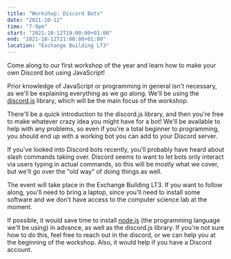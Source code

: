 ```yaml
---
title: "Workshop: Discord Bots"
date: "2021-10-12"
time: "7-9pm"
start: "2021-10-12T19:00:00+01:00"
end: "2021-10-12T21:00:00+01:00"
location: "Exchange Building LT3"
---
```


Come along to our first workshop of the year and learn how to make your own Discord bot using JavaScript!

Prior knowledge of JavaScript or programming in general isn't necessary, as we'll be explaining everything as we go along. We'll be using the [discord.js](https://discord.js.org/#/) library, which will be the main focus of the workshop.

There'll be a quick introduction to the discord.js library, and then you're free to make whatever crazy idea you might have for a bot! We'll be available to help with any problems, so even if you're a total beginner to programming, you should end up with a working bot you can add to your Discord server.

If you've looked into Discord bots recently, you'll probably have heard about slash commands taking over. Discord seems to want to let bots only interact via users typing in actual commands, so this will be mostly what we cover, but we'll go over the "old way" of doing things as well.

The event will take place in the Exchange Building LT3. If you want to follow along, you'll need to bring a laptop, since you'll need to install some software and we don't have access to the computer science lab at the moment.

If possible, it would save time to install [node.js](https://nodejs.org/en/) (the programming language we'll be using) in advance, as well as the discord.js library. If you're not sure how to do this, feel free to reach out in the discord, or we can help you at the beginning of the workshop. Also, it would help if you have a Discord account.
